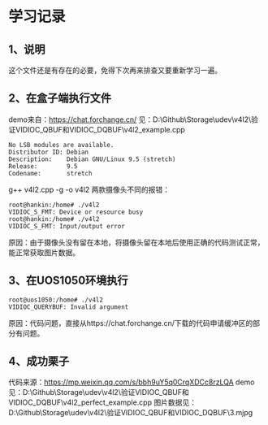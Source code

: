 # 学习记录

## 1、说明
这个文件还是有存在的必要，免得下次再来排查又要重新学习一遍。

## 2、在盒子端执行文件
demo来自：https://chat.forchange.cn/
见：D:\Github\Storage\udev\v4l2\验证VIDIOC_QBUF和VIDIOC_DQBUF\v4l2_example.cpp
```
No LSB modules are available.
Distributor ID: Debian
Description:    Debian GNU/Linux 9.5 (stretch)
Release:        9.5
Codename:       stretch
```

g++ v4l2.cpp -g -o v4l2
两款摄像头不同的报错：
```
root@hankin:/home# ./v4l2
VIDIOC_S_FMT: Device or resource busy
root@hankin:/home# ./v4l2
VIDIOC_S_FMT: Input/output error
```
原因：由于摄像头没有留在本地，将摄像头留在本地后使用正确的代码测试正常，能正常获取图片数据。

## 3、在UOS1050环境执行
```
root@uos1050:/home# ./v4l2
VIDIOC_QUERYBUF: Invalid argument
```
原因：代码问题，直接从https://chat.forchange.cn/下载的代码申请缓冲区的部分有问题。

## 4、成功栗子
代码来源：https://mp.weixin.qq.com/s/bbh9uY5q0CrqXDCc8rzLQA
demo见：D:\Github\Storage\udev\v4l2\验证VIDIOC_QBUF和VIDIOC_DQBUF\v4l2_perfect_example.cpp
图片数据见：D:\Github\Storage\udev\v4l2\验证VIDIOC_QBUF和VIDIOC_DQBUF\3.mjpg








